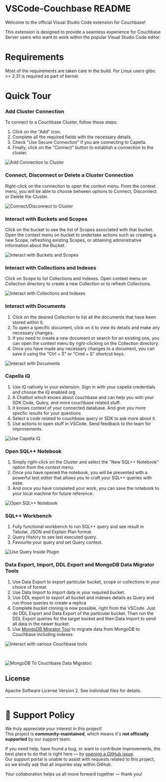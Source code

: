 # VSCode-Couchbase README

Welcome to the official Visual Studio Code extension for Couchbase!

This extension is designed to provide a seamless experience for Couchbase Server users who want to work within the popular Visual Studio Code editor. 

# Requirements
Most of the requirements are taken care in the build. For Linux users glibc >= 2.31 is required as part of kernel.


# Quick Tour

### Add Cluster Connection
To connect to a Couchbase Cluster, follow these steps:
1. Click on the "Add" icon.
2. Complete all the required fields with the necessary details.
3. Check "Use Secure Connection" if you are connecting to Capella.
4. Finally, click on the "Connect" button to establish a connection to the cluster.

![Add Connection to Cluster](https://raw.githubusercontent.com/Couchbase-Ecosystem/VSCode-Couchbase/refs/heads/main/gifs/AddConnection.gif)

### Connect, Disconnect or Delete a Cluster Connection
Right-click on the connection to open the context menu. From the context menu, you will be able to choose between options to Connect, Disconnect or Delete the Cluster.

![Connect/Disconnect to Cluster](https://raw.githubusercontent.com/Couchbase-Ecosystem/VSCode-Couchbase/refs/heads/main/gifs/Connection.gif)

### Interact with Buckets and Scopes
Click on the bucket to see the list of Scopes associated with that bucket. Open the context menu on bucket to undertake actions such as creating a new Scope, refreshing existing Scopes, or obtaining administrative information about the Bucket.

![Interact with Buckets and Scopes](https://raw.githubusercontent.com/Couchbase-Ecosystem/VSCode-Couchbase/refs/heads/main/gifs/InteractWithBuckets.gif)

### Interact with Collections and Indexes
Click on Scope to list Collections and Indexes. Open context menu on Collection directory to create a new Collection or to refresh Collections.

![Interact with Collections and Indexes](https://raw.githubusercontent.com/Couchbase-Ecosystem/VSCode-Couchbase/refs/heads/main/gifs/InteractWithCollectionIndexes.gif)


### Interact with Documents
1. Click on the desired Collection to list all the documents that have been stored within it.
2. To open a specific document, click on it to view its details and make any necessary changes.
3. If you need to create a new document or search for an existing one, you can open the context menu by right-clicking on the Collection directory.
4. Once you have made any necessary changes to a document, you can save it using the "Ctrl + S" or "Cmd + S" shortcut keys.

![Interact with Documents](https://raw.githubusercontent.com/Couchbase-Ecosystem/VSCode-Couchbase/refs/heads/main/gifs/InteractWithDocuments.gif)

### Capella iQ
1. Use iQ natively in your extension. Sign in with your capella credentials and choose the iQ enabled org
2. A Chatbot which knows about couchbase and can help you with your SDK Code, Query, and more couchbase related stuff.
3. It knows context of your connected database. And give you more specfic results for your questions
4. Select a code related to couchbase query or SDK to ask more about it.
5. Use actions to open stuff in VSCode. Send feedback to the team for improvements.

![Use Capella iQ](https://raw.githubusercontent.com/Couchbase-Ecosystem/VSCode-Couchbase/refs/heads/main/gifs/iQDemo.gif)

### Open SQL++ Notebook
1. Simply right-click on the Cluster and select the "New SQL++ Notebook" option from the context menu.
2. Once you have opened the notebook, you will be presented with a powerful text editor that allows you to craft your SQL++ queries with ease.
3. And once you have completed your work, you can save the notebook to your local machine for future reference.

![Open SQL++ Notebook](https://raw.githubusercontent.com/Couchbase-Ecosystem/VSCode-Couchbase/refs/heads/main/gifs/QueryNotebook.gif)

### SQL++ Workbench
1. Fully functional workbench to run SQL++ query and see result in Tabular, JSON and Explain Plan format.
2. Query History to see last executed query.
3. Favourite your query and set Query context.

![Use Query Inside Plugin](https://raw.githubusercontent.com/Couchbase-Ecosystem/VSCode-Couchbase/refs/heads/main/gifs/workbench.gif)

### Data Export, Import, DDL Export and MongoDB Data Migrator Tools
1. Use Data Export to export particular bucket, scope or collections in your choice of format
2. Use Data Import to import data in your required bucket.
3. Use DDL export to export all bucket and indexes details as Query and run those queries to create a replica
4. Complete bucket cloning is now possible, right from the VSCode. Just do DDL Export and Data Export of the particular bucket. Then run the DDL Export queries for the target bucket and then Data Import to send all data in the newer bucket.
5. Use <a href="https://www.couchbase.com/blog/migrate-from-mongodb-to-couchbase/">MongoDB Migrator Tool</a> to migrate data from MongoDB to Couchbase including indexes

![Interact with various Couchbase tools](https://raw.githubusercontent.com/Couchbase-Ecosystem/VSCode-Couchbase/refs/heads/main/gifs/DataTools.gif)

<br>

![MongoDB To Couchbase Data Migrator](https://raw.githubusercontent.com/Couchbase-Ecosystem/VSCode-Couchbase/refs/heads/main/gifs/MdbDataMigrator.gif))


## License
Apache Software License Version 2.  See individual files for details.

---

# 📢 Support Policy

We truly appreciate your interest in this project!  
This project is **community-maintained**, which means it's **not officially supported** by our support team.

If you need help, have found a bug, or want to contribute improvements, the best place to do that is right here — by [opening a GitHub issue](https://github.com/Couchbase-Ecosystem/VSCode-Couchbase/issues).  
Our support portal is unable to assist with requests related to this project, so we kindly ask that all inquiries stay within GitHub.

Your collaboration helps us all move forward together — thank you!
